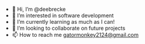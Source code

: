 - 👋 Hi, I’m @deebrecke
- 👀 I’m interested in software development
- 🌱 I’m currently learning as much as I can!
- 💞️ I’m looking to collaborate on future projects
- 📫 How to reach me gatormonkey2124@gmail.com

<!---
deebrecke/deebrecke is a ✨ special ✨ repository because its `README.md` (this file) appears on your GitHub profile.
You can click the Preview link to take a look at your changes.
--->
